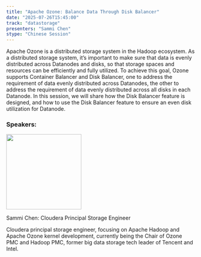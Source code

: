 ```yaml
---
title: "Apache Ozone: Balance Data Through Disk Balancer"
date: "2025-07-26T15:45:00"
track: "datastorage"
presenters: "Sammi Chen"
stype: "Chinese Session"
---
```


Apache Ozone is a distributed storage system in the Hadoop ecosystem. As a distributed storage system, it’s important to make sure that data is evenly distributed across Datanodes and disks, so that storage spaces and resources can be efficiently and fully utilized. To achieve this goal, Ozone supports Container Balancer and Disk Balancer, one to address the requirement of data evenly distributed across Datanodes, the other to address the requirement of data evenly distributed across all disks in each Datanode. In this session, we will share how the Disk Balancer feature is designed, and how to use the Disk Balancer feature to ensure an even disk utilization for Datanode.

### Speakers:


<img src="https://sessionize.com/image/f062-400o400o1-JwG1ArqNeWcX7KNGJHGgSv.jpg" width="200" /><br/>

Sammi Chen: Cloudera Principal Storage Engineer 

Cloudera principal storage engineer,  focusing on Apache Hadoop and Apache Ozone kernel development, currently being the Chair of Ozone PMC and Hadoop PMC, former big data storage tech leader of Tencent and Intel.